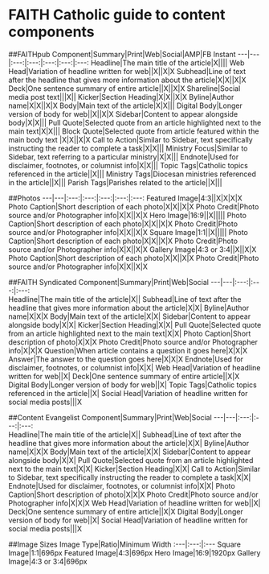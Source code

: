 # FAITH Catholic guide to content components

##FAITHpub
Component|Summary|Print|Web|Social|AMP|FB Instant
---|---|:---:|:---:|:---:|:---:|:---:
Headline|The main title of the article|X||||
Web Head|Variation of headline written for web||X||X|X
Subhead|Line of text after the headline that gives more information about the article|X|X||X|X
Deck|One sentence summary of entire article||X||X|X
Shareline|Social media post text|||X||
Kicker|Section Heading|X|X||X|X
Byline|Author name|X|X||X|X
Body|Main text of the article|X|X|||
Digital Body|Longer version of body for web||X||X|X
Sidebar|Content to appear alongside body|X|X|||
Pull Quote|Selected quote from an article highlighted next to the main text|X|X|||
Block Quote|Selected quote from article featured within the main body text |X|X||X|X
Call to Action|Similar to Sidebar, text specifically instructing the reader to complete a task|X|X|||
Ministry Focus|Similar to Sidebar, text referring to a particular ministry|X|X|||
Endnote|Used for disclaimer, footnotes, or columnist info|X|X|||
Topic Tags|Catholic topics referenced in the article||X|||
Ministry Tags|Diocesan ministries referenced in the article||X|||
Parish Tags|Parishes related to the article||X|||

##Photos
---|---|:---:|:---:|:---:|:---:|:---:
Featured Image|4:3||X|X|X|X
Photo Caption|Short description of each photo|X|X||X|X
Photo Credit|Photo source and/or Photographer info|X|X||X|X
Hero Image|16:9||X|||||
Photo Caption|Short description of each photo|X|X||X|X
Photo Credit|Photo source and/or Photographer info|X|X||X|X
Square Image|1:1||X|||||
Photo Caption|Short description of each photo|X|X||X|X
Photo Credit|Photo source and/or Photographer info|X|X||X|X
Gallery Image|4:3 or 3:4||X||X|X
Photo Caption|Short description of each photo|X|X||X|X
Photo Credit|Photo source and/or Photographer info|X|X||X|X


##FAITH Syndicated
Component|Summary|Print|Web|Social
---|---|:---:|:---:|:---:       
Headline|The main title of the article|X||
Subhead|Line of text after the headline that gives more information about the article|X|X|
Byline|Author name|X|X|X
Body|Main text of the article|X|X|
Sidebar|Content to appear alongside body|X|X|
Kicker|Section Heading|X|X|
Pull Quote|Selected quote from an article highlighted next to the main text|X|X|
Photo Caption|Short description of photo|X|X|X
Photo Credit|Photo source and/or Photographer info|X|X|X
Question|When article contains a question it goes here|X|X|X
Answer|The answer to the question goes here|X|X|X
Endnote|Used for disclaimer, footnotes, or columnist info|X|X|
Web Head|Variation of headline written for web||X|
Deck|One sentence summary of entire article||X|X
Digital Body|Longer version of body for web||X|
Topic Tags|Catholic topics referenced in the article||X|
Social Head|Variation of headline written for social media posts|||X

##Content Evangelist
Component|Summary|Print|Web|Social
---|---|:---:|:---:|:---:       
Headline|The main title of the article|X||
Subhead|Line of text after the headline that gives more information about the article|X|X|
Byline|Author name|X|X|X
Body|Main text of the article|X|X|
Sidebar|Content to appear alongside body|X|X|
Pull Quote|Selected quote from an article highlighted next to the main text|X|X|
Kicker|Section Heading|X|X|
Call to Action|Similar to Sidebar, text specifically instructing the reader to complete a task|X|X|
Endnote|Used for disclaimer, footnotes, or columnist info|X|X|
Photo Caption|Short description of photo|X|X|X
Photo Credit|Photo source and/or Photographer info|X|X|X
Web Head|Variation of headline written for web||X|
Deck|One sentence summary of entire article||X|X
Digital Body|Longer version of body for web||X|
Social Head|Variation of headline written for social media posts|||X

##Image Sizes
Image Type|Ratio|Minimum Width
:---|:---:|:---
Square Image|1:1|696px
Featured Image|4:3|696px
Hero Image|16:9|1920px
Gallery Image|4:3 or 3:4|696px
